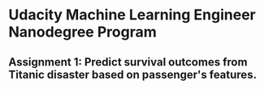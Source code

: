 # Udacity Machine Learning Engineer Nanodegree Program

## Assignment 1: Predict survival outcomes from Titanic disaster based on passenger's features.
